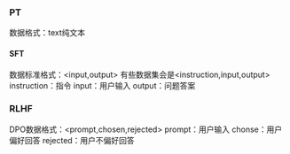 
### PT
数据格式：text纯文本

#### SFT
数据标准格式：<input,output>  有些数据集会是<instruction,input,output>
instruction：指令
input：用户输入
output：问题答案

### RLHF
DPO数据格式：<prompt,chosen,rejected>
prompt：用户输入
chonse：用户偏好回答
rejected：用户不偏好回答